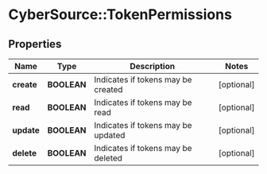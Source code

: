 # CyberSource::TokenPermissions

## Properties
Name | Type | Description | Notes
------------ | ------------- | ------------- | -------------
**create** | **BOOLEAN** | Indicates if tokens may be created | [optional] 
**read** | **BOOLEAN** | Indicates if tokens may be read | [optional] 
**update** | **BOOLEAN** | Indicates if tokens may be updated | [optional] 
**delete** | **BOOLEAN** | Indicates if tokens may be deleted | [optional] 


